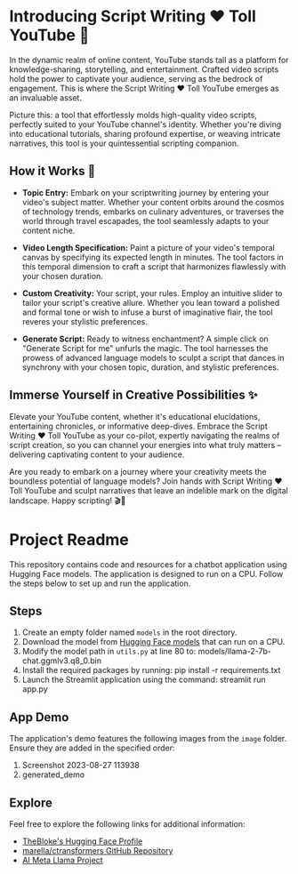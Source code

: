 # Introducing Script Writing ❤️ Toll YouTube 🚀

In the dynamic realm of online content, YouTube stands tall as a platform for knowledge-sharing, storytelling, and entertainment. Crafted video scripts hold the power to captivate your audience, serving as the bedrock of engagement. This is where the Script Writing ❤️ Toll YouTube emerges as an invaluable asset.

Picture this: a tool that effortlessly molds high-quality video scripts, perfectly suited to your YouTube channel's identity. Whether you're diving into educational tutorials, sharing profound expertise, or weaving intricate narratives, this tool is your quintessential scripting companion.

## How it Works 🤔

- **Topic Entry:** Embark on your scriptwriting journey by entering your video's subject matter. Whether your content orbits around the cosmos of technology trends, embarks on culinary adventures, or traverses the world through travel escapades, the tool seamlessly adapts to your content niche.

- **Video Length Specification:** Paint a picture of your video's temporal canvas by specifying its expected length in minutes. The tool factors in this temporal dimension to craft a script that harmonizes flawlessly with your chosen duration.

- **Custom Creativity:** Your script, your rules. Employ an intuitive slider to tailor your script's creative allure. Whether you lean toward a polished and formal tone or wish to infuse a burst of imaginative flair, the tool reveres your stylistic preferences.

- **Generate Script:** Ready to witness enchantment? A simple click on "Generate Script for me" unfurls the magic. The tool harnesses the prowess of advanced language models to sculpt a script that dances in synchrony with your chosen topic, duration, and stylistic preferences.

## Immerse Yourself in Creative Possibilities ✨

Elevate your YouTube content, whether it's educational elucidations, entertaining chronicles, or informative deep-dives. Embrace the Script Writing ❤️ Toll YouTube as your co-pilot, expertly navigating the realms of script creation, so you can channel your energies into what truly matters – delivering captivating content to your audience.

Are you ready to embark on a journey where your creativity meets the boundless potential of language models? Join hands with Script Writing ❤️ Toll YouTube and sculpt narratives that leave an indelible mark on the digital landscape. Happy scripting! 🎬📝



# Project Readme

This repository contains code and resources for a chatbot application using Hugging Face models. The application is designed to run on a CPU. Follow the steps below to set up and run the application.

## Steps

1. Create an empty folder named `models` in the root directory.
2. Download the model from [Hugging Face models](https://huggingface.co/TheBloke/Llama-2-7B-Chat-GGML/tree/main) that can run on a CPU.
3. Modify the model path in `utils.py` at line 80 to: models/llama-2-7b-chat.ggmlv3.q8_0.bin
4. Install the required packages by running: pip install -r requirements.txt
5. Launch the Streamlit application using the command: streamlit run app.py

## App Demo

The application's demo features the following images from the `image` folder. Ensure they are added in the specified order:

1. Screenshot 2023-08-27 113938
2. generated_demo

## Explore

Feel free to explore the following links for additional information:

- [TheBloke's Hugging Face Profile](https://huggingface.co/TheBloke)
- [marella/ctransformers GitHub Repository](https://github.com/marella/ctransformers)
- [AI Meta Llama Project](https://ai.meta.com/llama/)
